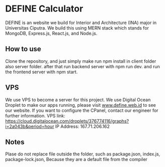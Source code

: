 # DEFINE Calculator

DEFINE is an website we build for Interior and Architecture (INA) major in Universitas Ciputra. We build this using MERN stack which stands for MongoDB, Express.js, React.js, and Node.js.

## How to use
Clone the repository, and just simply make run npm install in client folder also server folder.
after that run backend server with npm run dev.
and run the frontend server with npm start.

## VPS
We use VPS to become a server for this project. We use Digital Ocean Droplet to make our apps running, please visit www.define.web.id to see our website. If you want to configure the CPanel, contact our engineer for further information.
VPS link: https://cloud.digitalocean.com/droplets/376774116/graphs?i=2a043b&period=hour
IP Address: 167.71.206.162

## Notes
Plase do not replace file outside the folder, such as package.json, index.js, package-lock.json, Because they are a default file from the compiler
